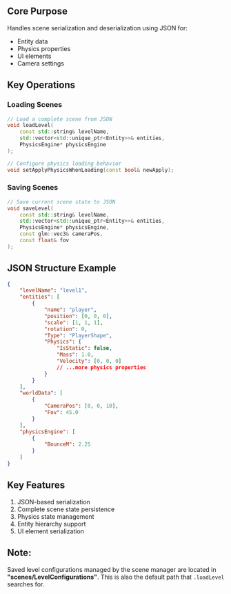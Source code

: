 ## Core Purpose
Handles scene serialization and deserialization using JSON for:
- Entity data
- Physics properties
- UI elements
- Camera settings

## Key Operations

### Loading Scenes
```cpp
// Load a complete scene from JSON
void loadLevel(
    const std::string& levelName,
    std::vector<std::unique_ptr<Entity>>& entities,
    PhysicsEngine* physicsEngine
);

// Configure physics loading behavior
void setApplyPhysicsWhenLoading(const bool& newApply);
```

### Saving Scenes
```cpp
// Save current scene state to JSON
void saveLevel(
    const std::string& levelName,
    std::vector<std::unique_ptr<Entity>>& entities,
    PhysicsEngine* physicsEngine,
    const glm::vec3& cameraPos,
    const float& fov
);
```

## JSON Structure Example
```json
{
    "levelName": "level1",
    "entities": [
        {
            "name": "player",
            "position": [0, 0, 0],
            "scale": [1, 1, 1],
            "rotation": 0,
            "Type": "PlayerShape",
            "Physics": {
                "IsStatic": false,
                "Mass": 1.0,
                "Velocity": [0, 0, 0]
                // ...more physics properties
            }
        }
    ],
    "worldData": [
        {
            "CameraPos": [0, 0, 10],
            "Fov": 45.0
        }
    ],
    "physicsEngine": [
        {
            "BounceM": 2.25
        }
    ]
}
```

## Key Features
1. JSON-based serialization
2. Complete scene state persistence
3. Physics state management
4. Entity hierarchy support
5. UI element serialization

## Note:
Saved level configurations managed by the scene manager are located in **"scenes/LevelConfigurations"**. This is also the default path that `.loadLevel` searches for.


